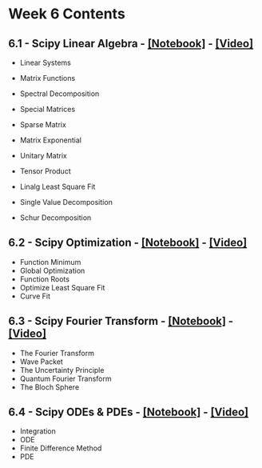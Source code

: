 # Week 6 Contents

## 6.1 - Scipy Linear Algebra - [[Notebook]](Week6_Notebooks/PyQM_6.1_Scipy_Linear_Algebra.ipynb) - [[Video]](https://youtu.be/EQWi8rliCqY)


- Linear Systems
- Matrix Functions
- Spectral Decomposition
- Special Matrices

- Sparse Matrix
- Matrix Exponential

- Unitary Matrix
- Tensor Product

- Linalg Least Square Fit

- Single Value Decomposition
- Schur Decomposition

## 6.2 - Scipy Optimization - [[Notebook]](Week6_Notebooks/PyQM_6.2_Scipy_Optimization.ipynb) - [[Video]](https://youtu.be/p2ohSsd1KTg) 

- Function Minimum
- Global Optimization
- Function Roots
- Optimize Least Square Fit
- Curve Fit

## 6.3 - Scipy Fourier Transform - [[Notebook]](Week6_Notebooks/PyQM_6.3_Scipy_Fourier_Transform.ipynb) - [[Video]](https://youtu.be/c5uvMbymfvQ)  

- The Fourier Transform
- Wave Packet
- The Uncertainty Principle
- Quantum Fourier Transform
- The Bloch Sphere


## 6.4 - Scipy ODEs & PDEs - [[Notebook]](Week6_Notebooks/PyQM_6.5_Scipy_ODE_PDE.ipynb) - [[Video]](https://youtu.be/W6iLi9I90OM)   

- Integration
- ODE
- Finite Difference Method
- PDE
